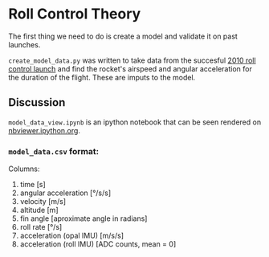 # Roll Control Theory

The first thing we need to do is create a model and validate it on past
launches.

`create_model_data.py` was written to take data from the succesful
[2010 roll control launch](https://github.com/psas/flight_data-2010.10.17)
and find the rocket's airspeed and angular acceleration for the duration of the
flight. These are imputs to the model.

## Discussion

`model_data_view.ipynb` is an ipython notebook that can be seen rendered on
[nbviewer.ipython.org](http://nbviewer.ipython.org/url/psas.github.io/Launch-11/rollcontrol/model_data_view.ipynb?create=1).


### `model_data.csv` format:

Columns:

 1. time [s]
 1. angular acceleration [&deg;/s/s]
 1. velocity [m/s]
 1. altitude [m]
 1. fin angle [aproximate angle in radians]
 1. roll rate [&deg;/s]
 1. acceleration (opal IMU) [m/s/s]
 1. acceleration (roll IMU) [ADC counts, mean = 0]

